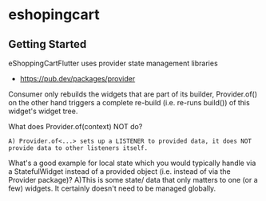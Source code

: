 # eshopingcart


## Getting Started
eShoppingCartFlutter uses provider state management libraries 

- https://pub.dev/packages/provider

Consumer only rebuilds the widgets that are part of its builder, Provider.of() on the other hand triggers a complete re-build (i.e. re-runs build()) of this widget's widget tree.

What does Provider.of<SomeData>(context) NOT do?

	A) Provider.of<...> sets up a LISTENER to provided data, it does NOT provide data to other listeners itself.

What's a good example for local state which you would typically handle via a StatefulWidget instead of a provided object (i.e. instead of via the Provider package)?
	A)This is some state/ data that only matters to one (or a few) widgets. It certainly doesn't need to be managed globally.


